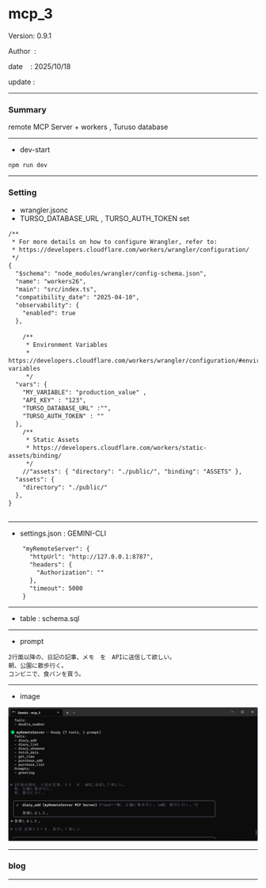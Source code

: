 ﻿# mcp_3

 Version: 0.9.1

 Author  :

 date    : 2025/10/18

 update  :

***
### Summary

remote MCP Server +  workers , Turuso database 

***
* dev-start

```
npm run dev
```

***
### Setting

* wrangler.jsonc
* TURSO_DATABASE_URL , TURSO_AUTH_TOKEN set

```
/**
 * For more details on how to configure Wrangler, refer to:
 * https://developers.cloudflare.com/workers/wrangler/configuration/
 */
{
  "$schema": "node_modules/wrangler/config-schema.json",
  "name": "workers26",
  "main": "src/index.ts",
  "compatibility_date": "2025-04-10",
  "observability": {
    "enabled": true
  },

	/**
	 * Environment Variables
	 * https://developers.cloudflare.com/workers/wrangler/configuration/#environment-variables
	 */
  "vars": { 
    "MY_VARIABLE": "production_value" ,
    "API_KEY" : "123",
    "TURSO_DATABASE_URL" :"",
    "TURSO_AUTH_TOKEN" : ""
  },
	/**
	 * Static Assets
	 * https://developers.cloudflare.com/workers/static-assets/binding/
	 */
	//"assets": { "directory": "./public/", "binding": "ASSETS" },
  "assets": {
    "directory": "./public/"
  },
}


```
***
* settings.json : GEMINI-CLI

```
    "myRemoteServer": {
      "httpUrl": "http://127.0.0.1:8787", 
      "headers": {
        "Authorization": "" 
      },
      "timeout": 5000 
    }    
```
***
* table : schema.sql

***
* prompt

```
2行面以降の、日記の記事、メモ　を　APIに送信して欲しい。
朝、公園に散歩行く。
コンビニで、食パンを買う。
```

***
* image

![img1](/image/mcp_3.png)


***
### blog 

***

